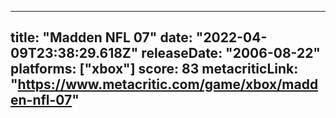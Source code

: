 
---
title: "Madden NFL 07"
date: "2022-04-09T23:38:29.618Z"
releaseDate: "2006-08-22"
platforms: ["xbox"]
score: 83
metacriticLink: "https://www.metacritic.com/game/xbox/madden-nfl-07"
---
